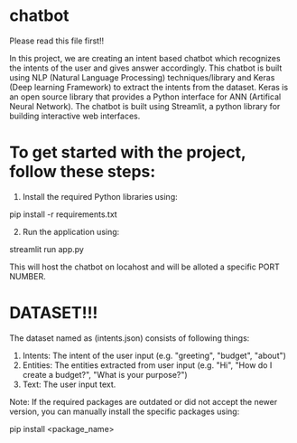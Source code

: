 # chatbot
Please read this file first!!

In this project, we are creating an intent based chatbot which recognizes the intents of the user and gives answer accordingly. This chatbot is built using NLP (Natural Language Processing) techniques/library and Keras (Deep learning Framework) to extract the intents from the dataset. Keras is an open source library that provides a Python interface for ANN (Artifical Neural Network). The chatbot is built using Streamlit, a python library for building interactive web interfaces. 

# To get started with the project, follow these steps:

1. Install the required Python libraries using:

pip install -r requirements.txt

2. Run the application using:

streamlit run app.py

This will host the chatbot on locahost and will be alloted a specific PORT NUMBER. 


# DATASET!!!

The dataset named as (intents.json) consists of following things:

1. Intents: The intent of the user input (e.g. "greeting", "budget", "about")
2. Entities: The entities extracted from user input (e.g. "Hi", "How do I create a budget?", "What is your purpose?")
3. Text: The user input text.

Note: If the required packages are outdated or did not accept the newer version, you can manually install the specific packages using: 

pip install <package_name>
